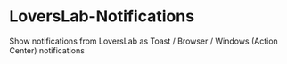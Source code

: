 # LoversLab-Notifications
Show notifications from LoversLab as Toast / Browser / Windows (Action Center) notifications
